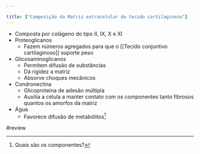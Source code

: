 ```yaml
---

title: ["Composição da Matriz extracelular do tecido cartilaginoso"]
---
```

+ Composta por colágeno do tipo II, IX, X e XI
+ Proteoglicanos
	+ Fazem números agregados para que o [[Tecido conjuntivo cartilaginoso]] suporte peso
+ Glicosaminoglicanos
	+ Permitem difusão de substâncias
	+ Dá rigidez a matriz
	+ Absorve choques mecânicos
+ Condronectina
	+ Glicoproteina de adesão múltipla
	+ Auxilia a célula a manter contato com os componentes tanto fibrosos quantos os amorfos da matriz
+ Água
	+ Favorece difusão de metabólitos[^930621]

[^930621]: Quais são os componentes?

#review 
